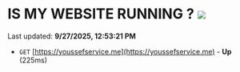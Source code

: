 # IS MY WEBSITE RUNNING ? [![](https://img.shields.io/static/v1?label=Sponsor&message=%E2%9D%A4&logo=GitHub&color=%23fe8e86)](https://github.com/sponsors/Youssef-Lehmam)

Last updated: **9/27/2025, 12:53:21 PM**

- `GET` [https://youssefservice.me](https://youssefservice.me) - **Up** (225ms)
